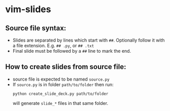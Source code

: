 # vim-slides

## Source file syntax:
  - Slides are separated by lines which start with `##`. Optionally follow it with a file extension. E.g.
    `## .py`, or `## .txt`
  - Final slide must be followed by a `##` line to mark the end.

## How to create slides from source file:
  - source file is expected to be named `source.py`
  - If `source.py` is in folder `path/to/folder` then run:
      ```
      python create_slide_deck.py path/to/folder
      ```
    will generate `slide_*` files in that same folder.
  
